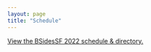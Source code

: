 ```yaml
---
layout: page
title: "Schedule"
---
```


<a id="sched-embed" href="https://bsidessf2022.sched.com/">View the BSidesSF 2022 schedule &amp; directory.</a>
<script type="text/javascript" src="https://bsidessf2022.sched.com/js/embed.js"></script>
